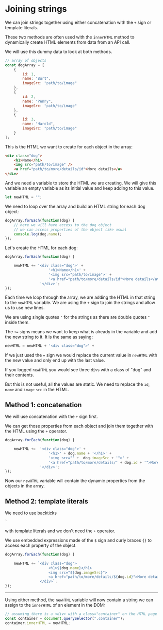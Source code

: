 # Joining strings

We can join strings together using either concatenation with the `+` sign or template literals.

These two methods are often used with the `innerHTML` method to dynamically create HTML elements from data from an API call.

We will use this dummy data to look at both methods.

```js
// array of objects
const dogArray = [
    {
        id: 1,
        name: "Burt",
        imageSrc: "path/to/image"
    },
    {
        id: 2,
        name: "Penny",
        imageSrc: "path/to/image"
    },
    {
        id: 3,
        name: "Harold",
        imageSrc: "path/to/image"
    }
];
```

This is the HTML we want to create for each object in the array:

```html
<div class="dog">
    <h1>Name</h1>
    <img src="path/to/image" />
    <a href="path/to/more/details/id">More details</a>
</div>
```

And we need a variable to store the HTML we are creating. We will give this variable an empty variable as its initial value and keep adding to this value.

```js
let newHTML = "";
```

We need to loop over the array and build an HTML string for each dog object:

```js
dogArray.forEach(function(dog) {
    // here we will have access to the dog object
    // we can access properties of the object like usual
    console.log(dog.name);
});
```

Let's create the HTML for each dog:

```js
dogArray.forEach(function(dog) {

    newHTML += '<div class="dog">' +
                    '<h1>Name</h1>' +
                    '<img src="path/to/image">' +
                    '<a href="path/to/more/details/id">More details</a>' +
                '</div>';
});
```

Each time we loop through the array, we are adding the HTML in that string to the `newHTML` variable. We are using the `+` sign to join the strings and allow us to use new lines.

We are using single quotes `'` for the strings as there are double quotes `"` inside them.

The `+=` signs means we want to keep what is already in the variable and add the new string to it. It is the same as saying:

```js
newHTML = newHTML + '<div class="dog">' +
```

If we just used the `=` sign we would replace the current value in `newHTML` with the new value and only end up with the last value.

If you logged `newHTML` you would see three `div`s with a class of "dog" and their contents.

But this is not useful, all the values are static. We need to replace the `id`, `name` and `image` `src` in the HTML.

## Method 1: concatenation

We will use concatenation with the `+` sign first.

We can get those properties from each object and join them together with the HTML using the `+` operator.

```js
dogArray.forEach(function(dog) {

    newHTML +=  '<div class="dog">' +
                    '<h1>' + dog.name + '</h1>' +
                    '<img src="' +  dog.imageSrc + '">' +
                    '<a href="path/to/more/details/' + dog.id + '">More details</a>' +
                '</div>';
});
```

Now our `newHTML` variable will contain the dynamic properties from the objects in the array.

## Method 2: template literals

We need to use backticks

```
`
```

with template literals and we don't need the `+` operator.

We use embedded expressions made of the `$` sign and curly braces `{}` to access each property of the object.

```js
dogArray.forEach(function(dog) {
    
    newHTML += `<div class="dog">
                    <h1>${dog.name}</h1>
                    <img src="${dog.imageSrc}">
                    <a href="path/to/more/details/${dog.id}">More details</a>
                </div>`;
});
```

---

Using either method, the `newHTML` variable will now contain a string we can assign to the `innerHTML` of an element in the DOM:

```js
// assuming there is a <div> with a class="container" on the HTML page
const container = document.querySelector(".container");
container.innerHTML = newHTML;
```
